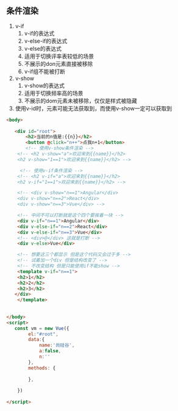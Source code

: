 ## 条件渲染

1. v-if 
   1. v-if的表达式
   2. v-else-if的表达式
   3. v-else的表达式
   4. 适用于切换评率表较低的场景
   5. 不展示的don元素直接被移除
   6. v-if组不能被打断
2. v-show
   1. v-show的表达式
   2. 适用于切换频率高的场景
   3. 不展示的dom元素未被移除，仅仅是样式被隐藏
3. 使用v-id时，元素可能无法获取到，而使用v-show一定可以获取到


```html
<body>
    
   <div id="root">
       <h2>当前的n值是:{{n}}</h2>
       <button @click="n++">点我n+1</button>
       <!-- 使用v-show条件渲染 -->
    <!-- <h2 v-show="a">欢迎来到{{name}}</h2>
    <h2 v-show="1==1">欢迎来到{{name}}</h2> -->

     <!-- 使用v-if条件渲染 -->
    <!-- <h2 v-if="a">欢迎来到{{name}}</h2>
    <h2 v-if="1==1">欢迎来到{{name}}</h2> -->

    <!-- <div v-show="n==1">Angular</div>
    <div v-show="n==2">React</div>
    <div v-show="n==3">Vue</div> -->

    <!-- 中间不可以打断就是这个四个要挨着一块 -->
    <div v-if="n==1">Angular</div>
    <div v-else-if="n==2">React</div>
    <div v-else-if="n==3">Vue</div>
    <!-- <div>@</div> 这就是打断 -->
    <div v-else>Vue</div>

    <!-- 想要这三个都显示 但是这个代码又会过于多 -->
    <!-- 试着加一个div 但是结构改变了 -->
    <!-- 不改变结构 但是只能使用if不能show -->
    <template v-if="n==1">
    <h2>1</h2>
    <h2>2</h2>
    <h2>3</h2>
   </div>
    </template>
    
  
</body>
<script>
   const vm = new Vue({
        el:"#root",
        data:{
            name:'尚硅谷',
            a:false,
            n:''
        },
        methods: {
           
        },
        
    })
   
</script>
``` 